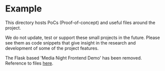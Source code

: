 # Example

This directory hosts PoCs (Proof-of-concept) and useful files around the project.

We do not update, test or support these small projects in the future.
Please see them as code snippets that give insight in the research and development of some of the project features.

The Flask based 'Media Night Frontend Demo' has been removed. Reference to files [here](https://github.com/shuffle-project/melvin-asr/tree/1e38dbd9993f676ae65d5c6dcf3037ddec03ca73/example/media-night-frontend).